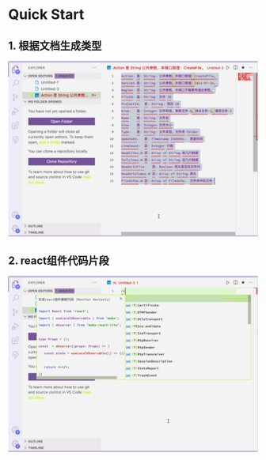 # Quick Start

## 1. 根据文档生成类型
![genApi 生成api](./img/genApi.gif)

## 2. react组件代码片段
![rc 生成模板代码](./img/rc.gif)
